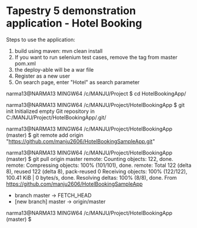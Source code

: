 # Tapestry 5 demonstration application - Hotel Booking

Steps to use the application:
1. build using maven: mvn clean install
2. If you want to run selenium test cases, remove the <skipTests> tag from master pom.xml
3. the deploy-able will be a war file
4. Register as a new user
5. On search page, enter "Hotel" as search parameter



narma13@NARMA13 MINGW64 /c/MANJU/Project
$ cd HotelBookingApp/

narma13@NARMA13 MINGW64 /c/MANJU/Project/HotelBookingApp
$ git init
Initialized empty Git repository in C:/MANJU/Project/HotelBookingApp/.git/

narma13@NARMA13 MINGW64 /c/MANJU/Project/HotelBookingApp (master)
$ git remote add origin "https://github.com/manju2606/HotelBookingSampleApp.git"

narma13@NARMA13 MINGW64 /c/MANJU/Project/HotelBookingApp (master)
$ git pull origin master
remote: Counting objects: 122, done.
remote: Compressing objects: 100% (101/101), done.
remote: Total 122 (delta 8), reused 122 (delta 8), pack-reused 0
Receiving objects: 100% (122/122), 100.41 KiB | 0 bytes/s, done.
Resolving deltas: 100% (8/8), done.
From https://github.com/manju2606/HotelBookingSampleApp
 * branch            master     -> FETCH_HEAD
 * [new branch]      master     -> origin/master

narma13@NARMA13 MINGW64 /c/MANJU/Project/HotelBookingApp (master)
$
